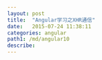 ```yaml
---
layout: post
title:  "Angular学习之XHR通信"
date:   2015-07-24 11:38:11
categories: angular
path1: /md/angular10
describe:
---
```





